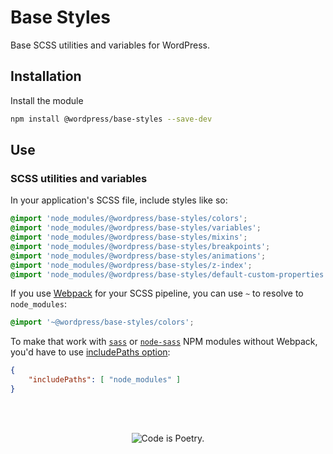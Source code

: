 # Base Styles

Base SCSS utilities and variables for WordPress.

## Installation

Install the module

```bash
npm install @wordpress/base-styles --save-dev
```

## Use

### SCSS utilities and variables

In your application's SCSS file, include styles like so:

```scss
@import 'node_modules/@wordpress/base-styles/colors';
@import 'node_modules/@wordpress/base-styles/variables';
@import 'node_modules/@wordpress/base-styles/mixins';
@import 'node_modules/@wordpress/base-styles/breakpoints';
@import 'node_modules/@wordpress/base-styles/animations';
@import 'node_modules/@wordpress/base-styles/z-index';
@import 'node_modules/@wordpress/base-styles/default-custom-properties';
```

If you use [Webpack](https://webpack.js.org/) for your SCSS pipeline, you can use `~` to resolve to `node_modules`:

```scss
@import '~@wordpress/base-styles/colors';
```

To make that work with [`sass`](https://www.npmjs.com/package/sass) or [`node-sass`](https://www.npmjs.com/package/node-sass) NPM modules without Webpack, you'd have to use [includePaths option](https://sass-lang.com/documentation/js-api#includepaths):

```json
{
	"includePaths": [ "node_modules" ]
}
```

<br/><br/><p align="center"><img src="https://s.w.org/style/images/codeispoetry.png?1" alt="Code is Poetry." /></p>
